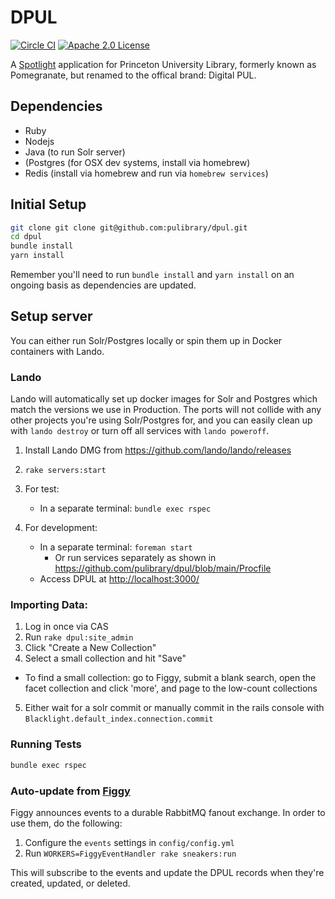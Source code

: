 # DPUL

[![Circle CI](https://circleci.com/gh/pulibrary/dpul.svg?style=svg)](https://circleci.com/gh/pulibrary/dpul)
[![Apache 2.0 License](https://img.shields.io/badge/license-Apache%202.0-blue.svg?style=plastic)](./LICENSE)

A [Spotlight](https://github.com/sul-dlss/spotlight) application for Princeton University Library,
formerly known as Pomegranate, but renamed to the offical brand: Digital PUL.

## Dependencies

* Ruby
* Nodejs
* Java (to run Solr server)
* (Postgres (for OSX dev systems, install via homebrew)
* Redis (install via homebrew and run via `homebrew services`)


## Initial Setup

```sh
git clone git clone git@github.com:pulibrary/dpul.git
cd dpul
bundle install
yarn install
```

Remember you'll need to run `bundle install` and `yarn install` on an ongoing basis as dependencies are updated.

## Setup server

You can either run Solr/Postgres locally or spin them up in Docker containers
with Lando.

### Lando

Lando will automatically set up docker images for Solr and Postgres which match
the versions we use in Production. The ports will not collide with any other
projects you're using Solr/Postgres for, and you can easily clean up with `lando
destroy` or turn off all services with `lando poweroff`.

1. Install Lando DMG from <https://github.com/lando/lando/releases>
1. `rake servers:start`

1. For test:
   - In a separate terminal: `bundle exec rspec`
1. For development:
   - In a separate terminal: `foreman start`
     - Or run services separately as shown in <https://github.com/pulibrary/dpul/blob/main/Procfile>
   - Access DPUL at <http://localhost:3000/>

### Importing Data:

1. Log in once via CAS
2. Run `rake dpul:site_admin`
3. Click "Create a New Collection"
4. Select a small collection and hit "Save"
  - To find a small collection: go to Figgy, submit a blank search, open the facet collection and click 'more', and page to the low-count collections
5. Either wait for a solr commit or manually commit in the rails console with
   `Blacklight.default_index.connection.commit`

### Running Tests

```sh
bundle exec rspec
```

### Auto-update from [Figgy](https://github.com/pulibrary/figgy)

Figgy announces events to a durable RabbitMQ fanout exchange. In order to use them, do the
following:

1. Configure the `events` settings in `config/config.yml`
2. Run `WORKERS=FiggyEventHandler rake sneakers:run`

This will subscribe to the events and update the DPUL records when they're
created, updated, or deleted.

